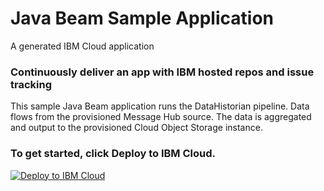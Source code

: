 # Java Beam Sample Application
A generated IBM Cloud application

### Continuously deliver an app with IBM hosted repos and issue tracking

This sample Java Beam application runs the DataHistorian pipeline. Data flows from the provisioned Message Hub source.
The data is aggregated and output to the provisioned Cloud Object Storage instance.

### To get started, click **Deploy to IBM Cloud**.

[![Deploy to IBM Cloud](https://bluemix.net/deploy/button.png)](https://bluemix.net/deploy?repository=https://github.ibm.com/wdp-streaming-pipelines/starter-java-beam-data-historian/tree/iss%23deploy-pipeline)
